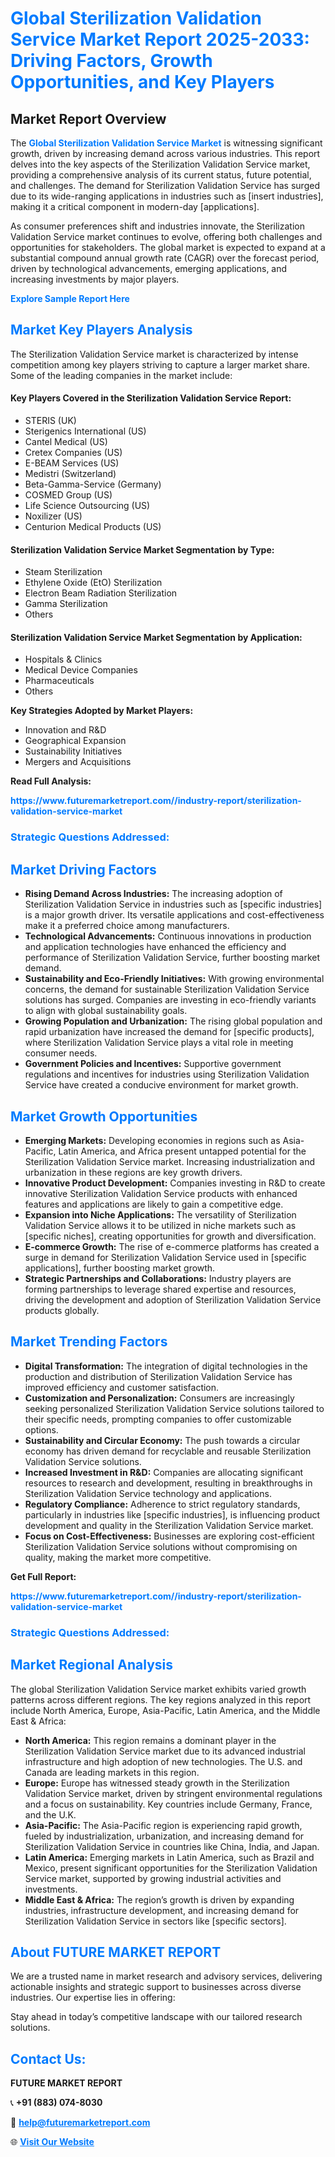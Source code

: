 <h1 style="color: #007BFF;">Global Sterilization Validation Service Market Report 2025-2033: Driving Factors, Growth Opportunities, and Key Players</h1>

<section id="overview">
<h2>Market Report Overview</h2>
<p>The <a href="https://www.futuremarketreport.com//industry-report/sterilization-validation-service-market" style="color: #007BFF; text-decoration: none;"><strong>Global Sterilization Validation Service Market</strong></a> is witnessing significant growth, driven by increasing demand across various industries. This report delves into the key aspects of the Sterilization Validation Service market, providing a comprehensive analysis of its current status, future potential, and challenges. The demand for Sterilization Validation Service has surged due to its wide-ranging applications in industries such as [insert industries], making it a critical component in modern-day [applications].</p>
<p>As consumer preferences shift and industries innovate, the Sterilization Validation Service market continues to evolve, offering both challenges and opportunities for stakeholders. The global market is expected to expand at a substantial compound annual growth rate (CAGR) over the forecast period, driven by technological advancements, emerging applications, and increasing investments by major players.</p>
</section>

<section id="overview">
<p><a href="https://www.futuremarketreport.com//request-sample/reportId=53603" style="color: #007BFF; text-decoration: none;"><strong>Explore Sample Report Here</strong></a></p>
</section>

<section id="key-players">
<h2 style="color: #007BFF;">Market Key Players Analysis</h2>
<p>The Sterilization Validation Service market is characterized by intense competition among key players striving to capture a larger market share. Some of the leading companies in the market include:</p>
<h4>Key Players Covered in the Sterilization Validation Service Report:</h4>
<ul><li>STERIS (UK)</li><li>Sterigenics International (US)</li><li>Cantel Medical (US)</li><li>Cretex Companies (US)</li><li>E-BEAM Services (US)</li><li>Medistri (Switzerland)</li><li>Beta-Gamma-Service (Germany)</li><li>COSMED Group (US)</li><li>Life Science Outsourcing (US)</li><li>Noxilizer (US)</li><li>Centurion Medical Products (US)</li></ul>
<h4>Sterilization Validation Service Market Segmentation by Type:</h4>
<ul><li>Steam Sterilization</li><li>Ethylene Oxide (EtO) Sterilization</li><li>Electron Beam Radiation Sterilization</li><li>Gamma Sterilization</li><li>Others</li></ul>

<h4>Sterilization Validation Service Market Segmentation by Application:</h4>
<ul><li>Hospitals &amp; Clinics</li><li>Medical Device Companies</li><li>Pharmaceuticals</li><li>Others</li></ul>
<p><strong>Key Strategies Adopted by Market Players:</strong></p>
<ul>
<li>Innovation and R&D</li>
<li>Geographical Expansion</li>
<li>Sustainability Initiatives</li>
<li>Mergers and Acquisitions</li>
</ul>
</section>

<section>
<p><strong>Read Full Analysis: </strong></p><a href="https://www.futuremarketreport.com//industry-report/sterilization-validation-service-market" style="color: #007BFF; text-decoration: none;"><strong>https://www.futuremarketreport.com//industry-report/sterilization-validation-service-market</strong></a>
<h3 style="color: #007BFF;">Strategic Questions Addressed:</h3>
</section>

<section id="driving-factors">
<h2 style="color: #007BFF;">Market Driving Factors</h2>
<ul>
<li><strong>Rising Demand Across Industries:</strong> The increasing adoption of Sterilization Validation Service in industries such as [specific industries] is a major growth driver. Its versatile applications and cost-effectiveness make it a preferred choice among manufacturers.</li>
<li><strong>Technological Advancements:</strong> Continuous innovations in production and application technologies have enhanced the efficiency and performance of Sterilization Validation Service, further boosting market demand.</li>
<li><strong>Sustainability and Eco-Friendly Initiatives:</strong> With growing environmental concerns, the demand for sustainable Sterilization Validation Service solutions has surged. Companies are investing in eco-friendly variants to align with global sustainability goals.</li>
<li><strong>Growing Population and Urbanization:</strong> The rising global population and rapid urbanization have increased the demand for [specific products], where Sterilization Validation Service plays a vital role in meeting consumer needs.</li>
<li><strong>Government Policies and Incentives:</strong> Supportive government regulations and incentives for industries using Sterilization Validation Service have created a conducive environment for market growth.</li>
</ul>
</section>

<section id="growth-opportunities">
<h2 style="color: #007BFF;">Market Growth Opportunities</h2>
<ul>
<li><strong>Emerging Markets:</strong> Developing economies in regions such as Asia-Pacific, Latin America, and Africa present untapped potential for the Sterilization Validation Service market. Increasing industrialization and urbanization in these regions are key growth drivers.</li>
<li><strong>Innovative Product Development:</strong> Companies investing in R&D to create innovative Sterilization Validation Service products with enhanced features and applications are likely to gain a competitive edge.</li>
<li><strong>Expansion into Niche Applications:</strong> The versatility of Sterilization Validation Service allows it to be utilized in niche markets such as [specific niches], creating opportunities for growth and diversification.</li>
<li><strong>E-commerce Growth:</strong> The rise of e-commerce platforms has created a surge in demand for Sterilization Validation Service used in [specific applications], further boosting market growth.</li>
<li><strong>Strategic Partnerships and Collaborations:</strong> Industry players are forming partnerships to leverage shared expertise and resources, driving the development and adoption of Sterilization Validation Service products globally.</li>
</ul>
</section>

<section id="trending-factors">
<h2 style="color: #007BFF;">Market Trending Factors</h2>
<ul>
<li><strong>Digital Transformation:</strong> The integration of digital technologies in the production and distribution of Sterilization Validation Service has improved efficiency and customer satisfaction.</li>
<li><strong>Customization and Personalization:</strong> Consumers are increasingly seeking personalized Sterilization Validation Service solutions tailored to their specific needs, prompting companies to offer customizable options.</li>
<li><strong>Sustainability and Circular Economy:</strong> The push towards a circular economy has driven demand for recyclable and reusable Sterilization Validation Service solutions.</li>
<li><strong>Increased Investment in R&D:</strong> Companies are allocating significant resources to research and development, resulting in breakthroughs in Sterilization Validation Service technology and applications.</li>
<li><strong>Regulatory Compliance:</strong> Adherence to strict regulatory standards, particularly in industries like [specific industries], is influencing product development and quality in the Sterilization Validation Service market.</li>
<li><strong>Focus on Cost-Effectiveness:</strong> Businesses are exploring cost-efficient Sterilization Validation Service solutions without compromising on quality, making the market more competitive.</li>
</ul>
</section>

<section>
<p><strong>Get Full Report: </strong></p><a href="https://www.futuremarketreport.com//industry-report/sterilization-validation-service-market" style="color: #007BFF; text-decoration: none;"><strong>https://www.futuremarketreport.com//industry-report/sterilization-validation-service-market</strong></a>
<h3 style="color: #007BFF;">Strategic Questions Addressed:</h3>
</section>


<section id="regional-analysis">
<h2 style="color: #007BFF;">Market Regional Analysis</h2>
<p>The global Sterilization Validation Service market exhibits varied growth patterns across different regions. The key regions analyzed in this report include North America, Europe, Asia-Pacific, Latin America, and the Middle East & Africa:</p>
<ul>
<li><strong>North America:</strong> This region remains a dominant player in the Sterilization Validation Service market due to its advanced industrial infrastructure and high adoption of new technologies. The U.S. and Canada are leading markets in this region.</li>
<li><strong>Europe:</strong> Europe has witnessed steady growth in the Sterilization Validation Service market, driven by stringent environmental regulations and a focus on sustainability. Key countries include Germany, France, and the U.K.</li>
<li><strong>Asia-Pacific:</strong> The Asia-Pacific region is experiencing rapid growth, fueled by industrialization, urbanization, and increasing demand for Sterilization Validation Service in countries like China, India, and Japan.</li>
<li><strong>Latin America:</strong> Emerging markets in Latin America, such as Brazil and Mexico, present significant opportunities for the Sterilization Validation Service market, supported by growing industrial activities and investments.</li>
<li><strong>Middle East & Africa:</strong> The region’s growth is driven by expanding industries, infrastructure development, and increasing demand for Sterilization Validation Service in sectors like [specific sectors].</li>
</ul>
</section>

<footer>
<h2 style="color: #007BFF;">About FUTURE MARKET REPORT</h2>
<p>We are a trusted name in market research and advisory services, delivering actionable insights and strategic support to businesses across diverse industries. Our expertise lies in offering:</p>

<p>Stay ahead in today’s competitive landscape with our tailored research solutions.</p>

<h2 style="color: #007BFF;">Contact Us:</h2>
<p><strong>FUTURE MARKET REPORT</strong></p>
<p>📞 <strong>+91 (883) 074-8030</strong></p>
<p>📧 <strong><a href="mailto:help@futuremarketreport.com" style="color: #007BFF;">help@futuremarketreport.com</a></strong></p>
<p>🌐 <strong><a href="https://www.futuremarketreport.com/" style="color: #007BFF;">Visit Our Website</a></strong></p>
</footer>